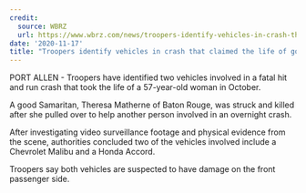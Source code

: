 ```yaml
---
credit:
  source: WBRZ
  url: https://www.wbrz.com/news/troopers-identify-vehicles-in-crash-that-claimed-the-life-of-good-samaritan/
date: '2020-11-17'
title: "Troopers identify vehicles in crash that claimed the life of good Samaritan"
---
```

PORT ALLEN - Troopers have identified two vehicles involved in a fatal hit and run crash that took the life of a 57-year-old woman in October.

A good Samaritan, Theresa Matherne of Baton Rouge, was struck and killed after she pulled over to help another person involved in an overnight crash.

After investigating video surveillance footage and physical evidence from the scene, authorities concluded two of the vehicles involved include a Chevrolet Malibu and a Honda Accord. 

Troopers say both vehicles are suspected to have damage on the front passenger side.
